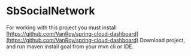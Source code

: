 # SbSocialNetwork
For working with this project you must install [https://github.com/VanRoy/spring-cloud-dashboard](https://github.com/VanRoy/spring-cloud-dashboard)
Download project, and run maven install goal from your mvn cli or IDE.